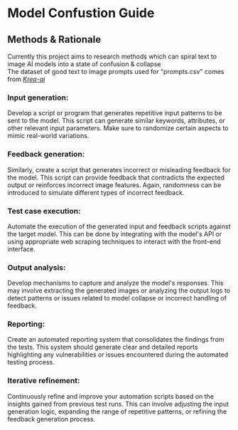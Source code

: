 # Model Confustion Guide

## Methods & Rationale
Currently this project aims to research methods which can spiral text to image AI models into a state of confusion & collapse <br>
The dataset of good text to image prompts used for "prompts.csv" comes from *[Krea-ai](https://docs.google.com/uc?export=download&id=1c4WHxtlzvHYd0UY5WCMJNn2EO-Aiv2A0)*

### Input generation: 
Develop a script or program that generates repetitive input patterns to be sent to the model. This script can generate similar keywords, attributes, or other relevant input parameters. Make sure to randomize certain aspects to mimic real-world variations.

### Feedback generation: 
Similarly, create a script that generates incorrect or misleading feedback for the model. This script can provide feedback that contradicts the expected output or reinforces incorrect image features. Again, randomness can be introduced to simulate different types of incorrect feedback.

### Test case execution: 
Automate the execution of the generated input and feedback scripts against the target model. This can be done by integrating with the model's API or using appropriate web scraping techniques to interact with the front-end interface.

### Output analysis: 
Develop mechanisms to capture and analyze the model's responses. This may involve extracting the generated images or analyzing the output logs to detect patterns or issues related to model collapse or incorrect handling of feedback.

### Reporting: 
Create an automated reporting system that consolidates the findings from the tests. This system should generate clear and detailed reports highlighting any vulnerabilities or issues encountered during the automated testing process.

### Iterative refinement: 
Continuously refine and improve your automation scripts based on the insights gained from previous test runs. This can involve adjusting the input generation logic, expanding the range of repetitive patterns, or refining the feedback generation process.
